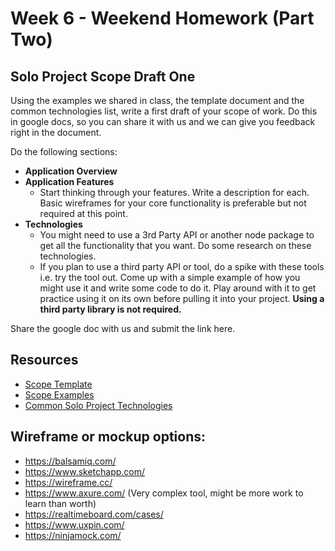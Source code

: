 # Week 6 - Weekend Homework (Part Two)

## Solo Project Scope Draft One

Using the examples we shared in class, the template document and the common technologies list, write a first draft of your scope of work. Do this in google docs, so you can share it with us and we can give you feedback right in the document.

Do the following sections:

- **Application Overview**
- **Application Features**
	- Start thinking through your features. Write a description for each. Basic wireframes for your core functionality is preferable but not required at this point.
- **Technologies**
	- You might need to use a 3rd Party API or another node package to get all the functionality that you want. Do some research on these technologies. 
	- If you plan to use a third party API or tool, do a spike with these tools i.e. try the tool out. Come up with a simple example of how you might use it and write some code to do it. Play around with it to get practice using it on its own before pulling it into your project. **Using a third party library is not required.**

Share the google doc with us and submit the link here. 

## Resources
- [Scope Template](https://docs.google.com/document/d/17_pvy1iGLq-n9nTEbnxpjNLTFsbq_X-cBpTyCmLrpTw/edit?usp=sharing)
- [Scope Examples](https://drive.google.com/drive/folders/0B13zFCnqgksYS2Q5WmVFTU5jN3M?usp=sharing)
- [Common Solo Project Technologies](https://docs.google.com/document/d/1W3VgPf0uh5pcak1hthdx-yHFQbqHji3fpBykw9N1DY0/)

## Wireframe or mockup options:

- https://balsamiq.com/
- https://www.sketchapp.com/
- https://wireframe.cc/
- https://www.axure.com/ (Very complex tool, might be more work to learn than worth)
- https://realtimeboard.com/cases/
- https://www.uxpin.com/
- https://ninjamock.com/

